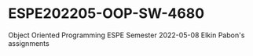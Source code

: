 # ESPE202205-OOP-SW-4680
Object Oriented Programming ESPE Semester 2022-05-08
Elkin Pabon's assignments
